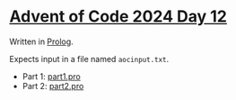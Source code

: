 # [Advent of Code 2024 Day 12](https://adventofcode.com/2024/day/12)

Written in [Prolog](https://en.wikipedia.org/wiki/Prolog).

Expects input in a file named `aocinput.txt`.

* Part 1: [part1.pro](part1.pro)
* Part 2: [part2.pro](part2.pro)
